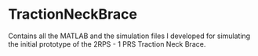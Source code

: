 # TractionNeckBrace
Contains all the MATLAB and the simulation files I developed for simulating the initial prototype of the 2RPS - 1 PRS Traction Neck Brace. 
